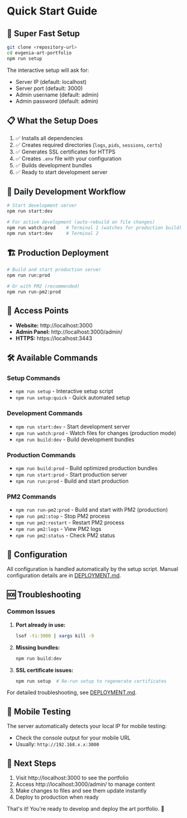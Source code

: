 # Quick Start Guide

## 🚀 Super Fast Setup

```bash
git clone <repository-url>
cd evgenia-art-portfolio
npm run setup
```

The interactive setup will ask for:

- Server IP (default: localhost)
- Server port (default: 3000)
- Admin username (default: admin)
- Admin password (default: admin)

## 📋 What the Setup Does

1. ✅ Installs all dependencies
2. ✅ Creates required directories (`logs`, `pids`, `sessions`, `certs`)
3. ✅ Generates SSL certificates for HTTPS
4. ✅ Creates `.env` file with your configuration
5. ✅ Builds development bundles
6. ✅ Ready to start development server

## 🔄 Daily Development Workflow

```bash
# Start development server
npm run start:dev

# For active development (auto-rebuild on file changes)
npm run watch:prod    # Terminal 1 (watches for production build)
npm run start:dev     # Terminal 2
```

## 🏗️ Production Deployment

```bash
# Build and start production server
npm run run:prod

# Or with PM2 (recommended)
npm run run-pm2:prod
```

## 🔗 Access Points

- **Website:** http://localhost:3000
- **Admin Panel:** http://localhost:3000/admin/
- **HTTPS:** https://localhost:3443

## 🛠️ Available Commands

### Setup Commands

- `npm run setup` - Interactive setup script
- `npm run setup:quick` - Quick automated setup

### Development Commands

- `npm run start:dev` - Start development server
- `npm run watch:prod` - Watch files for changes (production mode)
- `npm run build:dev` - Build development bundles

### Production Commands

- `npm run build:prod` - Build optimized production bundles
- `npm run start:prod` - Start production server
- `npm run run:prod` - Build and start production

### PM2 Commands

- `npm run run-pm2:prod` - Build and start with PM2 (production)
- `npm run pm2:stop` - Stop PM2 process
- `npm run pm2:restart` - Restart PM2 process
- `npm run pm2:logs` - View PM2 logs
- `npm run pm2:status` - Check PM2 status

## 🔧 Configuration

All configuration is handled automatically by the setup script. Manual configuration details are in [DEPLOYMENT.md](DEPLOYMENT.md).

## 🆘 Troubleshooting

### Common Issues

1. **Port already in use:**

   ```bash
   lsof -ti:3000 | xargs kill -9
   ```

2. **Missing bundles:**

   ```bash
   npm run build:dev
   ```

3. **SSL certificate issues:**
   ```bash
   npm run setup  # Re-run setup to regenerate certificates
   ```

For detailed troubleshooting, see [DEPLOYMENT.md](DEPLOYMENT.md).

## 📱 Mobile Testing

The server automatically detects your local IP for mobile testing:

- Check the console output for your mobile URL
- Usually: `http://192.168.x.x:3000`

## 🎯 Next Steps

1. Visit http://localhost:3000 to see the portfolio
2. Access http://localhost:3000/admin/ to manage content
3. Make changes to files and see them update instantly
4. Deploy to production when ready

That's it! You're ready to develop and deploy the art portfolio. 🎨
